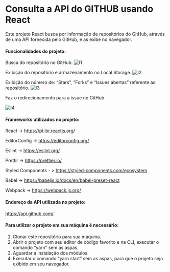 # Consulta a API do GITHUB usando React

Este projeto React busca por informação de repositórios do GitHub, através de uma API fornecida pelo GitHub, e as exibe no navegador.

#### Funcionalidades do projeto:

Busca do repositório no GitHub.
![I1](https://user-images.githubusercontent.com/8715196/80557586-d12dab00-89ad-11ea-88aa-d78465f907f1.jpg)

Exibição do repositório e armazenamento no Local Storage.
![I2](https://user-images.githubusercontent.com/8715196/80557588-d1c64180-89ad-11ea-97c3-3a704187c4a5.png)
  
Exibição do número de: “Stars”, “Forks” e “Issues abertas” referente ao repositório. 
![I3](https://user-images.githubusercontent.com/8715196/80557589-d25ed800-89ad-11ea-9fcf-c63ac53e4c75.png)

Faz o redirecionamento para a issue no GitHub.

![I4](https://user-images.githubusercontent.com/8715196/80557590-d25ed800-89ad-11ea-83eb-f7c47fdd80ac.png)


#### Frameworks utilizados no projeto:

React -> https://pt-br.reactjs.org/

EditorConfig -> https://editorconfig.org/

Eslint -> https://eslint.org/

Prettir -> https://prettier.io/

Styled Components - > https://styled-components.com/ecosystem

Babel -> https://babeljs.io/docs/en/babel-preset-react

Webpack -> https://webpack.js.org/

#### Endereço da API utilizada no projeto:
https://api.github.com/

#### Para utilizar o projeto em sua máquina é necessário:
1.	Clonar este repositório para sua máquina.
2.	Abrir o projeto com seu editor de código favorito e na CLI, executar o comando “yarn” sem as aspas.
3.	Aguardar a instalação dos módulos.
4.	Executar o comando “yarn start” sem as aspas, para que o projeto seja exibido em seu navegador.
